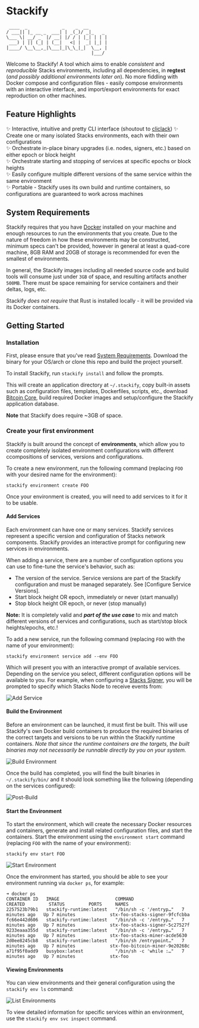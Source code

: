 # Stackify

```text
 ____  _             _    _  __    
/ ___|| |_ __ _  ___| | _(_)/ _|_   _ 
\___ \| __/ _` |/ __| |/ / | |_| | | |
 ___) | || (_| | (__|   <| |  _| |_| |
|____/ \__\__,_|\___|_|\_\_|_|  \__, |
                                |___/ 
```

Welcome to Stackify! A tool which aims to enable _consistent_ and _reproducible_ Stacks
environments, including all dependencies, in **regtest** (_and possibly additional environments later on_). No more fiddling with Docker compose and configuration files - easily compose
environments with an interactive interface, and import/export environments for exact
reproduction on other machines.

## Feature Highlights

✨ Interactive, intuitive and pretty CLI interface (shoutout to [cliclack](https://github.com/fadeevab/cliclack))
✨ Create one or many isolated Stacks environments, each with their own configurations  
✨ Orchestrate in-place binary upgrades (i.e. nodes, signers, etc.) based on either epoch or block height  
✨ Orchestrate starting and stopping of services at specific epochs or block heights  
✨ Easily configure multiple different versions of the same service within the same environment  
✨ Portable - Stackify uses its own build and runtime containers, so configurations are guaranteed to work across machines  

## System Requirements

Stackify requires that you have [Docker](https://www.docker.com/) installed on your machine and enough resources to run the environments that you create. Due to the nature of freedom in how these environments may be constructed, minimum specs can't be provided, however in general at least a quad-core machine, 8GB RAM and 20GB of storage is recommended for even the smallest of environments.

In general, the Stackify images including all needed source code and build tools will consume just under `3GB` of space, and resulting artifacts another `500MB`. There must be space remaining for service containers and their deltas, logs, etc.

Stackify _does not require_ that Rust is installed locally - it will be provided via its Docker containers.

## Getting Started

### Installation

First, please ensure that you've read [System Requirements](#system-requirements). Download the binary for your OS/arch or clone this repo and build the project yourself.

To install Stackify, run `stackify install` and follow the prompts.

This will create an application directory at `~/.stackify`, copy built-in assets such as configuration files, templates, Dockerfiles, scripts, etc., download [Bitcoin Core](https://bitcoincore.org/), build required Docker images and setup/configure the Stackify application database.

**Note** that Stackify does require ~3GB of space.

### Create your first environment

Stackify is built around the concept of **environments**, which allow you to create completely isolated environment configurations with different ccompositions of services, versions and configurations.

To create a new environment, run the following command (replacing `FOO` with your desired name for the environment):
```
stackify environment create FOO
```

Once your environment is created, you will need to add services to it for it to be usable.

#### Add Services

Each environment can have one or many services. Stackify services represent a specific version and configuration of Stacks network components. Stackify provides an interactive prompt for configuring new services in environments.

When adding a service, there are a number of configuration options you can use to fine-tune the service's behavior, such as:

- The version of the service. Service versions are part of the Stackify configuration and must be managed separately. See [Configure Service Versions].
- Start block height OR epoch, immediately or never (start manually)
- Stop block height OR epoch, or never (stop manually)

**Note:** It is completely valid and _**part of the use case**_ to mix and match different versions of services and configurations, such as start/stop block heights/epochs, etc.!

To add a new service, run the following command (replacing `FOO` with the name of your environment):

```stackify environment service add --env FOO```

Which will present you with an interactive prompt of available services. Depending on the service you select, different configuration options will be available to you. For example, when configuring a [Stacks Signer](https://docs.stacks.co/nakamoto-upgrade/signing-and-stacking/running-a-signer), you will be prompted to specify which Stacks Node to receive events from:

![Add Service](docs/assets/add_service.gif)

#### Build the Environment

Before an environment can be launched, it must first be built. This will use Stackify's own Docker build containers to produce the required binaries of the correct targets and versions to be run within the Stackify runtime containers. _Note that since the runtime containers are the targets, the built binaries may not necessarily be runnable directly by you on your system._

![Build Environment](docs/assets/build_env.gif)

Once the build has completed, you will find the built binaries in `~/.stackify/bin/` and it should look something like the following (depending on the services configured):

![Post-Build](docs/assets/after_env_build.png)

#### Start the Environment

To start the environment, which will create the necessary Docker resources and containers, generate and install related configuration files, and start the containers. Start the environment using the `environment start` command (replacing `FOO` with the name of your environment):

```
stackify env start FOO
```

![Start Environment](docs/assets/start_env.gif)

Once the environment has started, you should be able to see your environment running via `docker ps`, for example:

```
➜ docker ps
CONTAINER ID   IMAGE                     COMMAND                  CREATED         STATUS         PORTS     NAMES
2257523b79b1   stackify-runtime:latest   "/bin/sh -c '/entryp…"   7 minutes ago   Up 7 minutes             stx-foo-stacks-signer-9fcfcbba
fc66e442d606   stackify-runtime:latest   "/bin/sh -c '/entryp…"   7 minutes ago   Up 7 minutes             stx-foo-stacks-signer-5c27527f
9233eaaa355d   stackify-runtime:latest   "/bin/sh -c '/entryp…"   7 minutes ago   Up 7 minutes             stx-foo-stacks-miner-acde5630
2d0ee8245cb8   stackify-runtime:latest   "/bin/sh /entrypoint…"   7 minutes ago   Up 7 minutes             stx-foo-bitcoin-miner-9e20268c
a71f95f0add9   busybox:latest            "/bin/sh -c 'while :…"   7 minutes ago   Up 7 minutes             stx-foo
```

#### Viewing Environments

You can view environments and their general configuration using the `stackify env ls` command:

![List Environments](docs/assets/list_env.png)

To view detailed information for specific services within an environment, use the `stackify env svc inspect` command.
